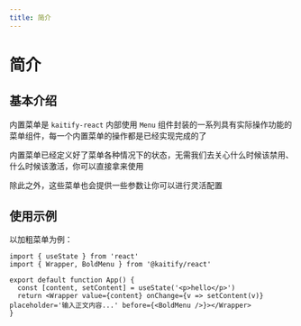 ```yaml
---
title: 简介
---
```


# 简介

## 基本介绍

内置菜单是 `kaitify-react` 内部使用 `Menu` 组件封装的一系列具有实际操作功能的菜单组件，每一个内置菜单的操作都是已经实现完成的了

内置菜单已经定义好了菜单各种情况下的状态，无需我们去关心什么时候该禁用、什么时候该激活，你可以直接拿来使用

除此之外，这些菜单也会提供一些参数让你可以进行灵活配置

## 使用示例

以加粗菜单为例：

```tsx
import { useState } from 'react'
import { Wrapper, BoldMenu } from '@kaitify/react'

export default function App() {
  const [content, setContent] = useState('<p>hello</p>')
  return <Wrapper value={content} onChange={v => setContent(v)} placeholder='输入正文内容...' before={<BoldMenu />}></Wrapper>
}
```
